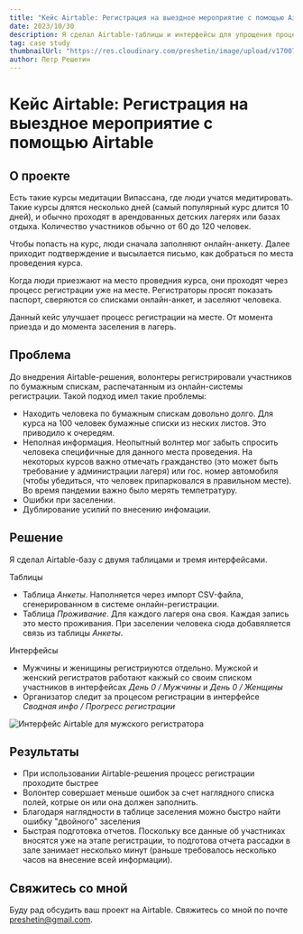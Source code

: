 ```yaml
---
title: "Кейс Airtable: Регистрация на выездное мероприятие с помощью Airtable"
date: 2023/10/30
description: Я сделал Airtable-таблицы и интерфейсы для упрощения процесса регистрации на курсы медитации"
tag: case study
thumbnailUrl: "https://res.cloudinary.com/preshetin/image/upload/v1700738738/preshetin.com/case-studies/airtable-interface-males_pbxcra.png"
author: Петр Решетин
---
```




# Кейс Airtable: Регистрация на выездное мероприятие с помощью Airtable

## О проекте

Есть такие курсы медитации Випассана, где люди учатся медитировать. Такие курсы длятся несколько дней (самый популярный курс длится 10 дней), и обычно проходят в арендованных детских лагерях или базах отдыха. Количество участников обычно от 60 до 120 человек.

Чтобы попасть на курс, люди сначала заполняют онлайн-анкету. Далее приходит подтверждение и высылается письмо, как добраться по места проведения курса.

Когда люди приезжают на место проведния курса, они проходят через процесс регистрации уже на месте. Регистраторы просят показать паспорт, сверяются со списками онлайн-анкет, и заселяют человека. 

Данный кейс улучшает процесс регистрации на месте. От момента приезда и до момента заселения в лагерь.

## Проблема

До внедрения Airtable-решения, волонтеры регистрировали участников по бумажным спискам, распечатанным из онлайн-системы регистрации. Такой подход имел такие проблемы:
- Находить человека по бумажным спискам довольно долго. Для курса на 100 человек бумажные списки из неских листов. Это приводило к очередям.
- Неполная информация. Неопытный волнтер мог забыть спросить человека специфичные для данного места проведения. На некоторых курсов важно отмечать гражданство (это может быть требование у администрации лагеря) или гос. номер автомобиля (чтобы убедиться, что человек припарковался в правильном месте). Во время пандемии важно было мерять темпетратуру.
- Ошибки при заселении. 
- Дублирование усилий по внесению инфомации. 

## Решение

Я сделал Airtable-базу с двумя таблицами и тремя интерфейсами.

Таблицы
- Таблица *Анкеты*. Наполняется через импорт CSV-файла, сгенерированном в системе онлайн-регистрации.
- Таблица *Проживание*. Для каждого лагеря она своя. Каждая запись это место проживания. При заселении человека сюда добавяляется связь из таблицы *Анкеты*.

Интерфейсы 
- Мужчины и женищины регистриуются отдельно. Мужской и женский регистратов работают какжый со своим списком участников в интерфейсах *День 0 / Мужчины* и *День 0 / Женщины*
- Организатор следит за процесом регистрации в интерфейсе *Сводная инфо / Прогресс регистрации*

![Интерфейс Airtable для мужского регистратора](https://res.cloudinary.com/preshetin/image/upload/v1700738738/preshetin.com/case-studies/airtable-interface-males_pbxcra.png)

 ## Результаты

- При использовании Airtable-решения процесс регистрации проходите быстрее
- Волонтер совершает меньше ошибок за счет наглядного списка полей, котрые он или она должен заполнить.
- Благодаря наглядности в таблице заселения можно быстро найти ошибку "двойного" заселения
- Быстрая подготовка отчетов. Поскольку все данные об участниках вносятся уже на этапе регистрации, то подготова отчета рассадки в зале занимает несколько минут (раньше требовалось несколько часов на внесение всей информации).

## Свяжитесь со мной

Буду рад обсудить ваш проект на Airtable. Свяжитесь со мной по почте preshetin@gmail.com.
